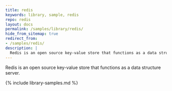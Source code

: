```yaml
---
title: redis
keywords: library, sample, redis
repo: redis
layout: docs
permalink: /samples/library/redis/
hide_from_sitemap: true
redirect_from:
- /samples/redis/
description: |
  Redis is an open source key-value store that functions as a data structure server.
---
```


Redis is an open source key-value store that functions as a data structure server.


{% include library-samples.md %}
